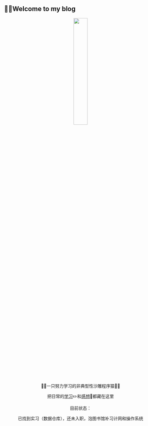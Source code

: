 🤨🤨Welcome to my blog
----

 <div align=center>
    <img src="http://ww4.sinaimg.cn/large/006tNc79gy1g3b6ycyxvbj306y06yq2v.jpg" width="30%" align="center"/>
 </div>
 <br>
 
 <p align="center">👨‍💻‍一只努力学习的非典型性沙雕程序猿👨‍💻‍</p>
 <p align="center">把日常的<a href="study.md">学习</a>✏️和<a href="diary.md">感想</a>🧠都藏在这里</p>
 <p align="center">目前状态：</p> 
 <p align="center">已找到实习（数据仓库），还未入职，泡图书馆补习计网和操作系统</p>   




